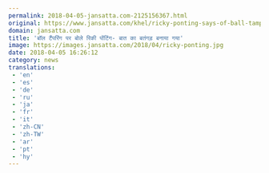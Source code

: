 ```yaml
---
permalink: 2018-04-05-jansatta.com-2125156367.html
original: https://www.jansatta.com/khel/ricky-ponting-says-of-ball-tampering-that-people-are-talking-more-on-it-than-necessary/622816/
domain: jansatta.com
title: 'बॉल टैंपरिंग पर बोले रिकी पोंटिंग- बात का बतंगड़ बनाया गया'
image: https://images.jansatta.com/2018/04/ricky-ponting.jpg
date: 2018-04-05 16:26:12
category: news
translations: 
 - 'en'
 - 'es'
 - 'de'
 - 'ru'
 - 'ja'
 - 'fr'
 - 'it'
 - 'zh-CN'
 - 'zh-TW'
 - 'ar'
 - 'pt'
 - 'hy'
---
```


